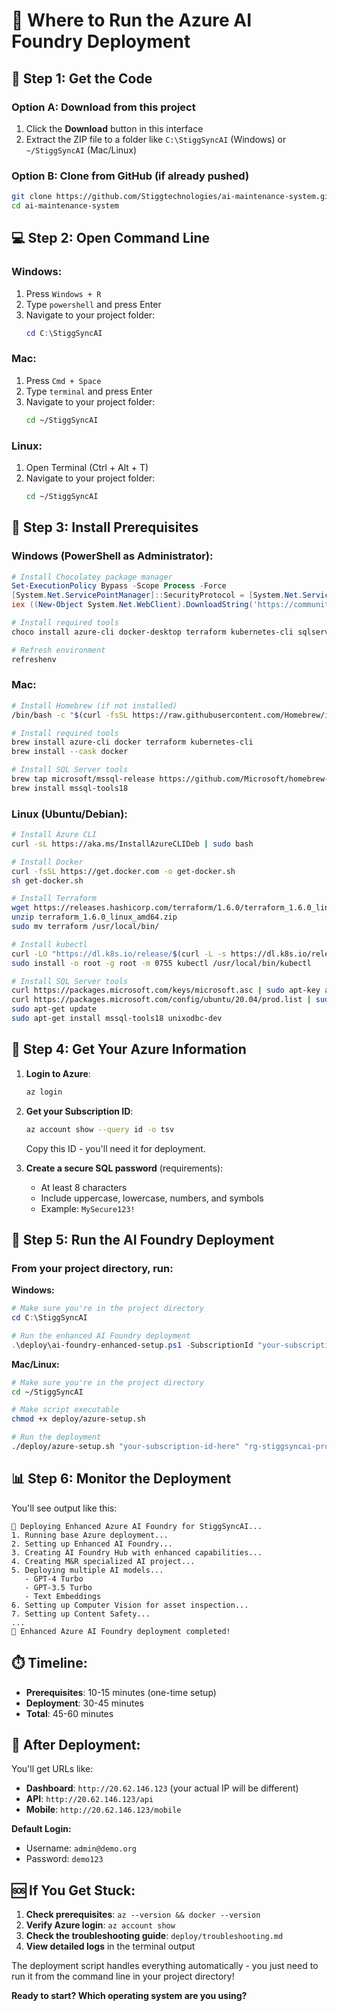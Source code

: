 # 🚀 Where to Run the Azure AI Foundry Deployment

## 📁 **Step 1: Get the Code**

### Option A: Download from this project
1. Click the **Download** button in this interface
2. Extract the ZIP file to a folder like `C:\StiggSyncAI` (Windows) or `~/StiggSyncAI` (Mac/Linux)

### Option B: Clone from GitHub (if already pushed)
```bash
git clone https://github.com/Stiggtechnologies/ai-maintenance-system.git
cd ai-maintenance-system
```

## 💻 **Step 2: Open Command Line**

### Windows:
1. Press `Windows + R`
2. Type `powershell` and press Enter
3. Navigate to your project folder:
   ```powershell
   cd C:\StiggSyncAI
   ```

### Mac:
1. Press `Cmd + Space`
2. Type `terminal` and press Enter
3. Navigate to your project folder:
   ```bash
   cd ~/StiggSyncAI
   ```

### Linux:
1. Open Terminal (Ctrl + Alt + T)
2. Navigate to your project folder:
   ```bash
   cd ~/StiggSyncAI
   ```

## 🔧 **Step 3: Install Prerequisites**

### Windows (PowerShell as Administrator):
```powershell
# Install Chocolatey package manager
Set-ExecutionPolicy Bypass -Scope Process -Force
[System.Net.ServicePointManager]::SecurityProtocol = [System.Net.ServicePointManager]::SecurityProtocol -bor 3072
iex ((New-Object System.Net.WebClient).DownloadString('https://community.chocolatey.org/install.ps1'))

# Install required tools
choco install azure-cli docker-desktop terraform kubernetes-cli sqlserver-cmdlineutils -y

# Refresh environment
refreshenv
```

### Mac:
```bash
# Install Homebrew (if not installed)
/bin/bash -c "$(curl -fsSL https://raw.githubusercontent.com/Homebrew/install/HEAD/install.sh)"

# Install required tools
brew install azure-cli docker terraform kubernetes-cli
brew install --cask docker

# Install SQL Server tools
brew tap microsoft/mssql-release https://github.com/Microsoft/homebrew-mssql-release
brew install mssql-tools18
```

### Linux (Ubuntu/Debian):
```bash
# Install Azure CLI
curl -sL https://aka.ms/InstallAzureCLIDeb | sudo bash

# Install Docker
curl -fsSL https://get.docker.com -o get-docker.sh
sh get-docker.sh

# Install Terraform
wget https://releases.hashicorp.com/terraform/1.6.0/terraform_1.6.0_linux_amd64.zip
unzip terraform_1.6.0_linux_amd64.zip
sudo mv terraform /usr/local/bin/

# Install kubectl
curl -LO "https://dl.k8s.io/release/$(curl -L -s https://dl.k8s.io/release/stable.txt)/bin/linux/amd64/kubectl"
sudo install -o root -g root -m 0755 kubectl /usr/local/bin/kubectl

# Install SQL Server tools
curl https://packages.microsoft.com/keys/microsoft.asc | sudo apt-key add -
curl https://packages.microsoft.com/config/ubuntu/20.04/prod.list | sudo tee /etc/apt/sources.list.d/msprod.list
sudo apt-get update
sudo apt-get install mssql-tools18 unixodbc-dev
```

## 🔑 **Step 4: Get Your Azure Information**

1. **Login to Azure**:
   ```bash
   az login
   ```

2. **Get your Subscription ID**:
   ```bash
   az account show --query id -o tsv
   ```
   Copy this ID - you'll need it for deployment.

3. **Create a secure SQL password** (requirements):
   - At least 8 characters
   - Include uppercase, lowercase, numbers, and symbols
   - Example: `MySecure123!`

## 🚀 **Step 5: Run the AI Foundry Deployment**

### From your project directory, run:

**Windows:**
```powershell
# Make sure you're in the project directory
cd C:\StiggSyncAI

# Run the enhanced AI Foundry deployment
.\deploy\ai-foundry-enhanced-setup.ps1 -SubscriptionId "your-subscription-id-here" -SqlAdminPassword "MySecure123!"
```

**Mac/Linux:**
```bash
# Make sure you're in the project directory
cd ~/StiggSyncAI

# Make script executable
chmod +x deploy/azure-setup.sh

# Run the deployment
./deploy/azure-setup.sh "your-subscription-id-here" "rg-stiggsyncai-prod" "East US" "MySecure123!"
```

## 📊 **Step 6: Monitor the Deployment**

You'll see output like this:
```
🚀 Deploying Enhanced Azure AI Foundry for StiggSyncAI...
1. Running base Azure deployment...
2. Setting up Enhanced AI Foundry...
3. Creating AI Foundry Hub with enhanced capabilities...
4. Creating M&R specialized AI project...
5. Deploying multiple AI models...
   - GPT-4 Turbo
   - GPT-3.5 Turbo
   - Text Embeddings
6. Setting up Computer Vision for asset inspection...
7. Setting up Content Safety...
...
🎉 Enhanced Azure AI Foundry deployment completed!
```

## ⏱️ **Timeline:**
- **Prerequisites**: 10-15 minutes (one-time setup)
- **Deployment**: 30-45 minutes
- **Total**: 45-60 minutes

## 🎯 **After Deployment:**

You'll get URLs like:
- **Dashboard**: `http://20.62.146.123` (your actual IP will be different)
- **API**: `http://20.62.146.123/api`
- **Mobile**: `http://20.62.146.123/mobile`

**Default Login:**
- Username: `admin@demo.org`
- Password: `demo123`

## 🆘 **If You Get Stuck:**

1. **Check prerequisites**: `az --version && docker --version`
2. **Verify Azure login**: `az account show`
3. **Check the troubleshooting guide**: `deploy/troubleshooting.md`
4. **View detailed logs** in the terminal output

The deployment script handles everything automatically - you just need to run it from the command line in your project directory!

**Ready to start? Which operating system are you using?**